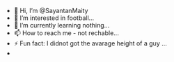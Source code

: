 - 👋 Hi, I’m @SayantanMaity
- 👀 I’m interested in football...
- 🌱 I’m currently learning nothing...
- 📫 How to reach me - not rechable...
- ⚡ Fun fact: I didnot got the avarage height of a guy ...
- 
<!---
SayantanMaity/SayantanMaity is a ✨ special ✨ repository because its `README.md` (this file) appears on your GitHub profile.
You can click the Preview link to take a look at your changes.
--->
